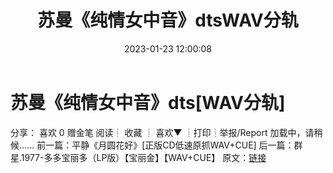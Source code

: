 ﻿---
title: 苏曼《纯情女中音》dtsWAV分轨
date: 2023-01-23 12:00:08
categories: DTS多声道制作
tags: 华语中文
---
# 苏曼《纯情女中音》dts[WAV分轨]

分享：
喜欢
0
赠金笔
阅读┊
收藏
┊
喜欢▼
┊打印┊举报/Report
加载中，请稍候......
前一篇：平静《月圆花好》[正版CD低速原抓WAV+CUE]
后一篇：群星.1977-多多宝丽多（LP版）【宝丽金】【WAV+CUE】
原文：[链接](https://blog.sina.com.cn/s/blog_1647c7e76010310r2.html)